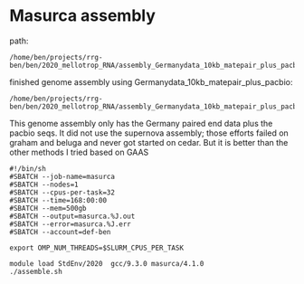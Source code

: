 # Masurca assembly

path:
```
/home/ben/projects/rrg-ben/ben/2020_mellotrop_RNA/assembly_Germanydata_10kb_matepair_plus_pacbio/CA.mr.97.17.15.0.02
```

finished genome assembly using Germanydata_10kb_matepair_plus_pacbio:
```
/home/ben/projects/rrg-ben/ben/2020_mellotrop_RNA/assembly_Germanydata_10kb_matepair_plus_pacbio_genome.fa
```

This genome assembly only has the Germany paired end data plus the pacbio seqs. It did not use the supernova assembly; those efforts failed on graham and beluga and never got started on cedar. But it is better than the other methods I tried based on GAAS


```
#!/bin/sh 
#SBATCH --job-name=masurca
#SBATCH --nodes=1 
#SBATCH --cpus-per-task=32
#SBATCH --time=168:00:00 
#SBATCH --mem=500gb
#SBATCH --output=masurca.%J.out
#SBATCH --error=masurca.%J.err
#SBATCH --account=def-ben

export OMP_NUM_THREADS=$SLURM_CPUS_PER_TASK

module load StdEnv/2020  gcc/9.3.0 masurca/4.1.0
./assemble.sh
```
